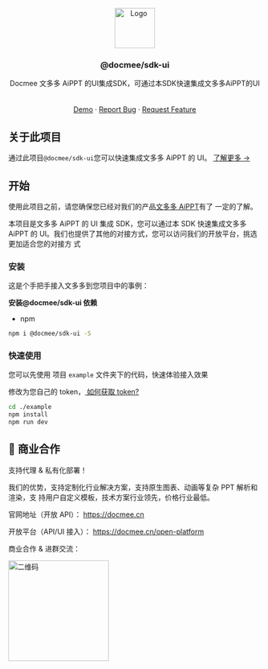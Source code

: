 <!-- PROJECT LOGO -->
<br />
<div align="center">
  <a href="https://docmee.cn/open-platform">
    <img src="https://meta-doc-public.oss-cn-shanghai.aliyuncs.com/static/open-platform-logo.png" alt="Logo" width="80" height="80">
  </a>

<h3 align="center">@docmee/sdk-ui</h3>

  <p align="center">
Docmee 文多多 AiPPT 的UI集成SDK，可通过本SDK快速集成文多多AiPPT的UI
    <br />
    <br />
    <br />
    <a href="https://github.com/docmee/aippt-ui-iframe">Demo</a>
    &middot;
    <a href="https://github.com/docmee/sdk-ui/issues/new?labels=bug&template=bug-report---.md">Report Bug</a>
    &middot;
    <a href="https://github.com/docmee/sdk-ui/issues/new?labels=enhancement&template=feature-request---.md">Request Feature</a>
  </p>
</div>

<!-- ABOUT THE PROJECT -->

## 关于此项目

通过此项目`@docmee/sdk-ui`您可以快速集成文多多 AiPPT 的 UI。
[了解更多 →](https://docmee.cn/open-platform/ui-sdk)

## 开始

使用此项目之前，请您确保您已经对我们的产品[文多多 AiPPT](https://docmee.cn)有了
一定的了解。

本项目是文多多 AiPPT 的 UI 集成 SDK，您可以通过本 SDK 快速集成文多多 AiPPT 的
UI。我们也提供了其他的对接方式，您可以访问我们的开放平台，挑选更加适合您的对接方
式

### 安装

这是个手把手接入文多多到您项目中的事例：

**安装@docmee/sdk-ui 依赖**

- npm

```sh
npm i @docmee/sdk-ui -S
```

### 快速使用

您可以先使用 项目 `example` 文件夹下的代码，快速体验接入效果

修改为您自己的
token，[ 如何获取 token? ](https://docmee.cn/open-platform/api#%E5%88%9B%E5%BB%BA%E6%8E%A5%E5%8F%A3-token)

```sh
cd ./example
npm install
npm run dev
```

## 🤝 商业合作

支持代理 & 私有化部署！

我们的优势，支持定制化行业解决方案，支持原生图表、动画等复杂 PPT 解析和渲染，支
持用户自定义模板，技术方案行业领先，价格行业最低。

官网地址（开放 API）： https://docmee.cn

开放平台（API/UI 接入）： https://docmee.cn/open-platform

商业合作 & 进群交流：

<img src="https://metasign-public.oss-cn-shanghai.aliyuncs.com/github/contact_me_qr.png" alt="二维码" width="200" height="200">
